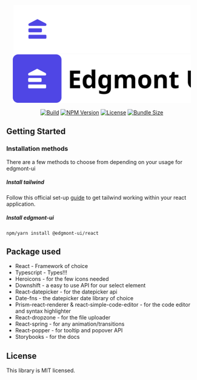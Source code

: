 <p align="center">
  <img src="/public/logo-dark.svg#gh-dark-mode-only" height="128"/>
  <img src="/public/logo-light.svg#gh-light-mode-only" height="128"/>
</p>
<div align="center">

[![Build][build-image]][build-url] [![NPM Version][version-image]][version-url] [![License][license-image]][license-url] [![Bundle Size][size-image]][size-url]

[build-image]: https://img.shields.io/github/actions/workflow/status/joshbatley/edgmont-ui/publish-npm.yml
[build-url]: https://github.com/joshbatley/edgmont-ui/actions
[version-image]: https://img.shields.io/npm/v/@edgmont-ui/react
[version-url]: https://www.npmjs.com/package/@edgmont-ui/react
[license-image]: https://img.shields.io/github/license/joshbatley/edgmont-ui
[license-url]: https://github.com/joshbatley/edgmont-ui/blob/main/LICENSE
[size-image]: https://img.shields.io/bundlephobia/min/%40edgmont-ui%2Freact%40latest
[size-url]: https://bundlephobia.com/package/@edgmont-ui/react

</div>

## Getting Started

### Installation methods

There are a few methods to choose from depending on your usage for edgmont-ui

##### Install tailwind

Follow this official set-up [guide](https://tailwindcss.com/docs/guides/create-react-app) to get tailwind working within your react application.

##### Install edgmont-ui

```
npm/yarn install @edgmont-ui/react
```

## Package used

- React - Framework of choice
- Typescript - Types!!!
- Heroicons - for the few icons needed
- Downshift - a easy to use API for our select element
- React-datepicker - for the datepicker api
- Date-fns - the datepicker date library of choice
- Prism-react-renderer & react-simple-code-editor - for the code editor and syntax highlighter
- React-dropzone - for the file uploader
- React-spring - for any animation/transitions
- React-popper - for tooltip and popover API
- Storybooks - for the docs

## License

This library is MIT licensed.
